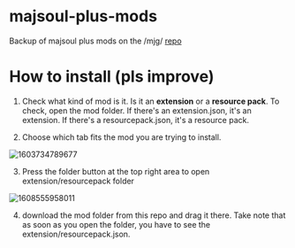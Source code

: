 # majsoul-plus-mods
Backup of majsoul plus mods on the /mjg/ [repo](https://repo.riichi.moe/library.html#resources-majplus)

# How to install (pls improve)

1. Check what kind of mod is it. Is it an **extension** or a **resource pack**. To check, open the mod folder. If there's an extension.json, it's an extension. If there's a resourcepack.json, it's a resource pack.

2. Choose which tab fits the mod you are trying to install.

![1603734789677](https://user-images.githubusercontent.com/67625878/120413259-82113100-c38a-11eb-8d24-a82e0e49031c.png)


3. Press the folder button at the top right area to open extension/resourcepack folder

![1608555958011](https://user-images.githubusercontent.com/67625878/120412839-d49e1d80-c389-11eb-9f7b-802a27864eba.png)

4. download the mod folder from this repo and drag it there. Take note that as soon as you open the folder, you have to see the extension/resourcepack.json.
